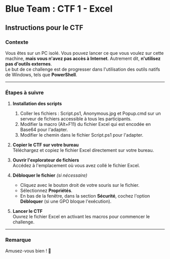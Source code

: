 # Blue Team : CTF 1 - Excel

## Instructions pour le CTF

### Contexte
Vous êtes sur un PC isolé. Vous pouvez lancer ce que vous voulez sur cette machine, **mais vous n'avez pas accès à Internet**. Autrement dit, **n'utilisez pas d'outils externes**.  
Le but de ce challenge est de progresser dans l'utilisation des outils natifs de Windows, tels que **PowerShell**.

---

### Étapes à suivre

1. **Installation des scripts**
    1. Coller les fichiers : Script.ps1, Anonymous.jpg et Popup.cmd sur un serveur de fichiers accessible à tous les participants.
    2. Modifier la macro (Alt+F11) du fichier Excel qui est encodée en Base64 pour l'adapter. 
    3. Modifier le chemin dans le fichier Script.ps1 pour l'adapter.
    
2. **Copier le CTF sur votre bureau**  
   Téléchargez et copiez le fichier Excel directement sur votre bureau.
    
3. **Ouvrir l'explorateur de fichiers**  
   Accédez à l'emplacement où vous avez collé le fichier Excel.

4. **Débloquer le fichier** *(si nécessaire)*  
   - Cliquez avec le bouton droit de votre souris sur le fichier.
   - Sélectionnez **Propriétés**.
   - En bas de la fenêtre, dans la section **Sécurité**, cochez l'option **Débloquer** (si une GPO bloque l'exécution).

5. **Lancer le CTF**  
   Ouvrez le fichier Excel en activant les macros pour commencer le challenge.

---

### Remarque
Amusez-vous bien ! 🎉
